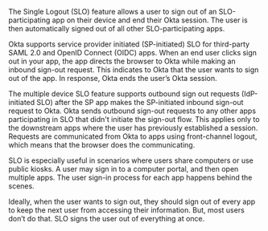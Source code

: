 The Single Logout (SLO) feature allows a user to sign out of an SLO-participating app on their device and end their Okta session. The user is then automatically signed out of all other SLO-participating apps.

Okta supports service provider initiated (SP-initiated) SLO for third-party SAML 2.0 and OpenID Connect (OIDC) apps. When an end user clicks sign out in your app, the app directs the browser to Okta while making an inbound sign-out request. This indicates to Okta that the user wants to sign out of the app. In response, Okta ends the user’s Okta session.

The multiple device SLO feature supports outbound sign out requests (IdP-initiated SLO) after the SP app makes the SP-initiated inbound sign-out request to Okta. Okta sends outbound sign-out requests to any other apps participating in SLO that didn't initiate the sign-out flow. This applies only to the downstream apps where the user has previously established a session. Requests are communicated from Okta to apps using front-channel logout, which means that the browser does the communicating.

SLO is especially useful in scenarios where users share computers or use public kiosks. A user may sign in to a computer portal, and then open multiple apps. The user sign-in process for each app happens behind the scenes.

Ideally, when the user wants to sign out, they should sign out of every app to keep the next user from accessing their information. But, most users don’t do that. SLO signs the user out of everything at once.
